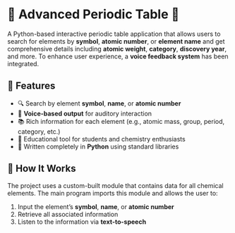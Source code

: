 # 🧪 Advanced Periodic Table 🔬

A Python-based interactive periodic table application that allows users to search for elements by **symbol**, **atomic number**, or **element name** and get comprehensive details including **atomic weight**, **category**, **discovery year**, and more. To enhance user experience, a **voice feedback system** has been integrated.

## 🚀 Features

- 🔍 Search by element **symbol**, **name**, or **atomic number**
- 📢 **Voice-based output** for auditory interaction
- 📚 Rich information for each element (e.g., atomic mass, group, period, category, etc.)
- 🧠 Educational tool for students and chemistry enthusiasts
- 🐍 Written completely in **Python** using standard libraries

## 🧠 How It Works

The project uses a custom-built module that contains data for all chemical elements. The main program imports this module and allows the user to:

1. Input the element’s **symbol**, **name**, or **atomic number**
2. Retrieve all associated information
3. Listen to the information via **text-to-speech**


